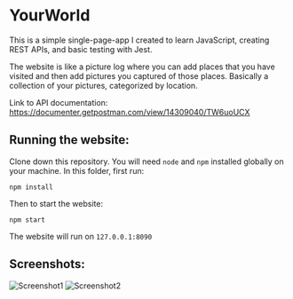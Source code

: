 # YourWorld
This is a simple single-page-app I created to learn JavaScript, creating REST APIs, and basic testing with Jest.

The website is like a picture log where you can add places that you have visited and then add pictures you captured of those places. Basically a collection of your pictures, categorized by location.

Link to API documentation: https://documenter.getpostman.com/view/14309040/TW6uoUCX

## Running the website:
Clone down this repository. You will need `node` and `npm` installed globally on your machine.
In this folder, first run:
```
npm install
```
Then to start the website:
```
npm start
```
The website will run on `127.0.0.1:8090`


## Screenshots:
![Screenshot1](https://i.imgur.com/fju7DaS.png)
![Screenshot2](https://i.imgur.com/K8PDClm.png)
